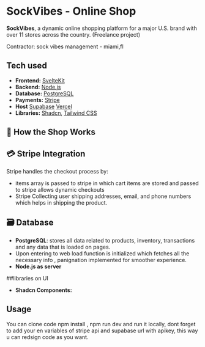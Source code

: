 # SockVibes - Online Shop

**SockVibes**, a dynamic online shopping platform for a major U.S. brand with over 11 stores across the country. 
(Freelance project)

Contractor: sock vibes management - miami,fl

## Tech used

- **Frontend:** [SvelteKit](https://kit.svelte.dev/)
- **Backend:** [Node.js](https://nodejs.org/)
- **Database:** [PostgreSQL](https://www.postgresql.org/) 
- **Payments:** [Stripe](https://stripe.com/)
- **Host** [Supabase](https://supabase.com/) [Vercel](https://vercel.com/)
- **Libraries:** [Shadcn](https://shadcn.dev/), [Tailwind CSS](https://tailwindcss.com/)

## 🛒 How the Shop Works

## 💳 Stripe Integration

Stripe handles the checkout process by:

- items array is passed to stripe in which cart items are stored and passed to stripe allows dynamic checkouts
- Stripe Collecting user shipping addresses, email, and phone numbers which helps in shipping the product.

## 🗃️ Database

- **PostgreSQL**:  stores all data related to products, inventory, transactions and any data that is loaded on pages.
- Upon entering to web load function is initialized which fetches all the necessary info , panignation implemented for smoother experience.
- **Node.js as server**

##libraries on UI
- **Shadcn Components:** 

## Usage
You can clone code npm install , npm run dev and run it locally, dont forget to add your en variables of stripe api and supabase url with apikey, this way u can redsign code as you want.
